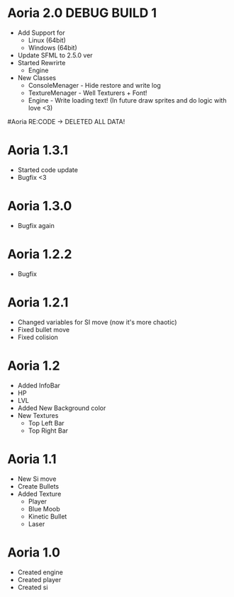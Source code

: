 # Aoria 2.0 DEBUG BUILD 1
- Add Support for
  - Linux (64bit)
  - Windows (64bit)
- Update SFML to 2.5.0 ver
- Started Rewrirte
  - Engine
- New Classes
  - ConsoleMenager - Hide restore and write log
  - TextureMenager - Well Texturers + Font!
  - Engine - Write loading text! (In future draw sprites and do logic with love <3)

#Aoria RE:CODE -> DELETED ALL DATA!

# Aoria 1.3.1
 - Started code update
 - Bugfix <3 
 
# Aoria 1.3.0
 - Bugfix again
 
# Aoria 1.2.2
 - Bugfix

# Aoria 1.2.1
- Changed variables for SI move (now it's more chaotic)
- Fixed bullet move
- Fixed colision

# Aoria 1.2
- Added InfoBar
 - HP
 - LVL
- Added New Background color
- New Textures
  - Top Left Bar
  - Top Right Bar

# Aoria 1.1
- New Si move
- Create Bullets
- Added Texture
  - Player
  - Blue Moob 
  - Kinetic Bullet
  - Laser

# Aoria 1.0
- Created engine 
- Created player
- Created si
